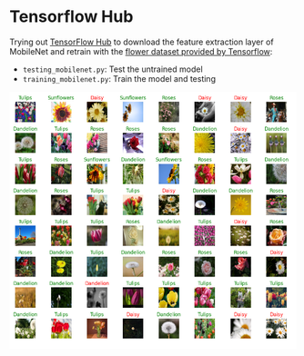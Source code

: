 # Tensorflow Hub

Trying out [TensorFlow Hub](https://www.tensorflow.org/hub) to download the feature extraction layer of MobileNet and retrain with the [flower dataset provided by Tensorflow](https://storage.googleapis.com/download.tensorflow.org/example_images/flower_photos.tgz):


* `testing_mobilenet.py`: Test the untrained model
* `training_mobilenet.py`: Train the model and testing

![Tensorflow Hub - MobileNet](./Tensorflow_Transfer_Learning_05.png)